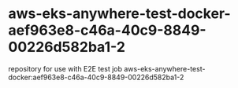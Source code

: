 # aws-eks-anywhere-test-docker-aef963e8-c46a-40c9-8849-00226d582ba1-2
repository for use with E2E test job aws-eks-anywhere-test-docker:aef963e8-c46a-40c9-8849-00226d582ba1-2
